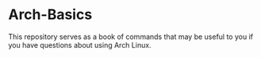 # Arch-Basics
This repository serves as a book of commands that may be useful to you if you have questions about using Arch Linux.
